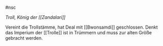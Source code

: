#nsc 

*Troll, König der [[Zandalari]]*

Vereint die Trollstämme, hat Deal mit [[Bwonsamdi]] geschlossen.
Denkt das Imperium der [[Trolle]] ist in Trümmern und muss zur alten Größe gebracht werden.